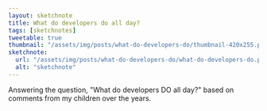 ```yaml
---
layout: sketchnote
title: What do developers do all day?
tags: [sketchnotes]
tweetable: true
thumbnail: "/assets/img/posts/what-do-developers-do/thumbnail-420x255.png"
sketchnote:
  url: "/assets/img/posts/what-do-developers-do/what-do-developers-do.png"
  alt: "sketchnote"
---
```


Answering the question, "What do developers DO all day?" based on comments from my
children over the years.
